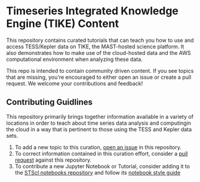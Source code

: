 # Timeseries Integrated Knowledge Engine (TIKE) Content

This repository contains curated tutorials that can teach you how to use and access TESS/Kepler data on TIKE, the MAST-hosted science platform. It also demonstrates how to make use of the cloud-hosted data and the AWS computational environment when analyzing these data.

This repo is intended to contain community driven content. If you see topics that are missing, you're encouraged to either open an issue or create a pull request. We welcome your contributions and feedback!


## Contributing Guidlines 
This repository primarily brings together information available in a variety of locations in order to teach about time series data analysis and computingin the cloud in a way that is pertinent to those using the TESS and Kepler data sets. 

1. To add a new topic to this curation, [open an issue](https://github.com/spacetelescope/tike_content/issues) in this repository.
2. To correct information contained in this curation effort, consider a [pull request](https://github.com/spacetelescope/tike_content/pulls) against this repository.
2. To contribute a new Jupyter Notebook or Tutorial, consider adding it to the [STScI notebooks repository](https://github.com/spacetelescope/notebooks) and follow its [notebook style guide](https://github.com/spacetelescope/style-guides/blob/master/guides/jupyter-notebooks.md)


